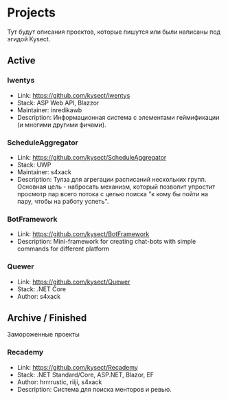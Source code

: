 # Projects

Тут будут описания проектов, которые пишутся или были написаны под эгидой Kysect.

## Active

### Iwentys
- Link: https://github.com/kysect/iwentys
- Stack: ASP Web API, Blazzor
- Maintainer: inredikawb
- Description: Информационная система с элементами геймификации (и многими другими фичами).

### ScheduleAggregator
- Link: https://github.com/kysect/ScheduleAggregator
- Stack: UWP
- Maintainer: s4xack
- Description: Тулза для агрегации расписаний нескольких групп. Основная цель - набросать механизм, который позволит упростит просмотр пар всего потока с целью поиска "к кому бы пойти на пару, чтобы на работу успеть".

### BotFramework
- Link: https://github.com/kysect/BotFramework
- Description: Mini-framework for creating chat-bots with simple commands for different platform

### Quewer
- Link: https://github.com/kysect/Quewer
- Stack: .NET Core
- Author: s4xack

## Archive / Finished
Замороженные проекты

### Recademy
- Link: https://github.com/kysect/Recademy
- Stack: .NET Standard/Core, ASP.NET, Blazor, EF
- Author: hrrrrustic, riiji, s4xack
- Description: Система для поиска менторов и ревью.